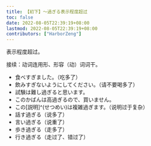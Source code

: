 ```yaml
---
title: 【初下】～過ぎる表示程度超过
toc: false
date: 2022-08-05T22:39:19+08:00
lastmod: 2022-08-05T22:39:19+08:00
contributors: ["HarborZeng"]
---
```


表示程度超过。

接续：动词连用形、形容（动）词词干。

- 食べすぎました。（吃多了）
- 飲みすぎないようにしてください。（请不要喝多了）
- 試験は難し過ぎると思います。
- このかばんは高過ぎるので、買いません。
- この[説明]^(せつめい)は複雑過ぎます。（说明过于复杂）
- 話す過ぎる（说多了）
- 言い過ぎる（说重了）
- 歩き過ぎる（走多了）
- 行き過ぎる（走过了、错过了）

